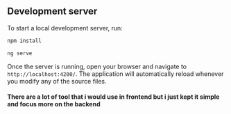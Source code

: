 ## Development server

To start a local development server, run:

```bash
npm install
```

```bash
ng serve
```

Once the server is running, open your browser and navigate to `http://localhost:4200/`. The application will automatically reload whenever you modify any of the source files.

#### There are a lot of tool that i would use in frontend but i just kept it simple and focus more on the backend
